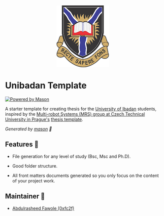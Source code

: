 <p align='center'>
<img src="docs/unibadan_logo.png" alt="unibadan logo"/>
</p>

# Unibadan Template

[![Powered by Mason](https://img.shields.io/endpoint?url=https%3A%2F%2Ftinyurl.com%2Fmason-badge)](https://github.com/felangel/mason)

A starter template for creating thesis for the [University of Ibadan][9] students, inspired by the [Multi-robot Systems (MRS) group at Czech Technical University in Prague's][11] [thesis template][10].

_Generated by [mason][1] 🧱_

## Features 🧩

- File generation for any level of study (Bsc, Msc and Ph.D).
- Good folder structure.

- All front matters documents generated so you only focus on the content of your project work.

## Maintainer 👷

- [Abdulrasheed Fawole (0xfc2f)][8]

[1]: https://github.com/felangel/mason
[2]: https://docs.brickhub.dev
[3]: https://verygood.ventures/blog/code-generation-with-mason
[4]: https://youtu.be/G4PTjA6tpTU
[5]: https://youtu.be/qjA0JFiPMnQ
[6]: https://youtu.be/o8B1EfcUisw
[7]: https://youtu.be/LXhgiF5HiQg
[8]: https://github.com/Abdulrasheed1729
[9]: https://ui.edu.ng
[10]: https://github.com/ctu-mrs/thesis_template
[11]: http://mrs.felk.cvut.cz/
